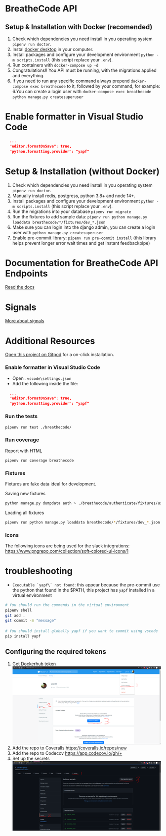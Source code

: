 # BreatheCode API

## Setup & Installation with Docker (recomended)

1. Check which dependencies you need install in you operating system `pipenv run doctor`.
2. Instal [docker desktop](https://www.docker.com/products/docker-desktop) in your computer.
3. Install packages and configure your development environment `python -m scripts.install` (this script replace your `.env`).
4. Run containers with `docker-compose up -d`
5. Congratulations!! You API must be running, with the migrations applied and everything.
6. If you need to run any specific command always prepend `docker-compose exec breathecode` to it, followed by your command, for example:
   6.You can create a login user with `docker-compose exec breathecode python manage.py createsuperuser`

# Enable formatter in Visual Studio Code

```json
  ...
  "editor.formatOnSave": true,
  "python.formatting.provider": "yapf"
```

# Setup & Installation (without Docker)

1. Check which dependencies you need install in you operating system `pipenv run doctor`.
2. Manually install redis, postgress, python 3.8+ and node 14+.
3. Install packages and configure your development environment `python -m scripts.install` (this script replace your `.env`).
4. Run the migrations into your database `pipenv run migrate`
5. Run the fixtures to add sample data: `pipenv run python manage.py loaddata breathecode/*/fixtures/dev_*.json`
6. Make sure you can login into the django admin, you can create a login user with `python manage.py createsuperuser`
7. Enable pre-commit library: `pipenv run pre-commit install` (this library helps prevent longer error wait times and get instant feedbackpipe)

# Documentation for BreatheCode API Endpoints

[Read the docs](https://documenter.getpostman.com/view/2432393/T1LPC6ef)

# Signals

[More about signals](./docs/references/SIGNALS.md)

# Additional Resources

[Open this project on Gitpod](https://gitpod.io/#https://github.com/breatheco-de/apiv2) for a on-click installation.

### Enable formatter in Visual Studio Code

- Open `.vscode\settings.json`
- Add the following inside the file:

```json
  ...
  "editor.formatOnSave": true,
  "python.formatting.provider": "yapf"
```

### Run the tests

```bash
pipenv run test ./breathecode/
```

### Run coverage

Report with HTML

```bash
pipenv run coverage breathecode
```

### Fixtures

Fixtures are fake data ideal for development.

Saving new fixtures

```bash
python manage.py dumpdata auth > ./breathecode/authenticate/fixtures/users.json
```

Loading all fixtures

```bash
pipenv run python manage.py loaddata breathecode/*/fixtures/dev_*.json
```

### Icons

The following icons are being used for the slack integrations: <https://www.pngrepo.com/collection/soft-colored-ui-icons/1>

# troubleshooting

- `` Executable `yapf\` not found ``: this appear because the pre-commit use the python that found in the $PATH, this project has `yapf` installed in a virtual environment

```bash
# You should run the commands in the virtual environment
pipenv shell
git add .
git commit -m "message"

# You should install globally yapf if you want to commit using vscode
pip install yapf
```

## Configuring the required tokens

1. Get Dockerhub token
   ![Get Dockerhub token](images/dockerhub.PNG)
2. Add the repo to Coveralls https://coveralls.io/repos/new
3. Add the repo to Codecov https://app.codecov.io/gh/+
4. Set up the secrets
   ![Set up the secrets](images/github-secrets.PNG)
